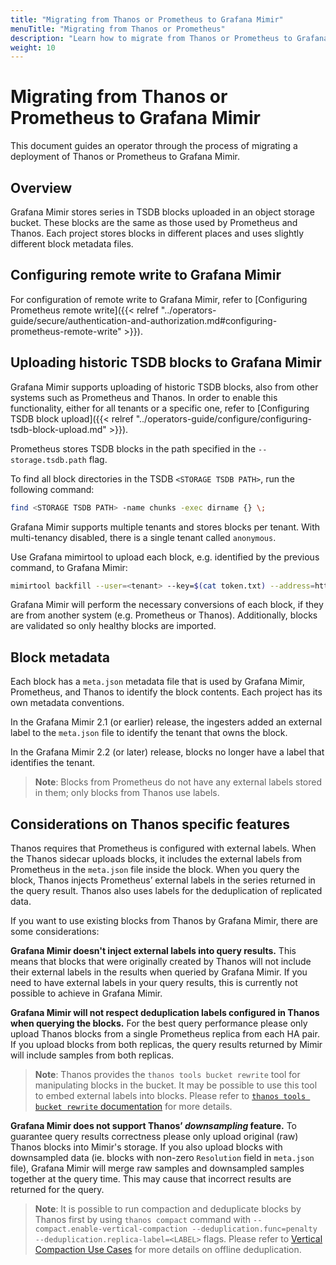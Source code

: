 ```yaml
---
title: "Migrating from Thanos or Prometheus to Grafana Mimir"
menuTitle: "Migrating from Thanos or Prometheus"
description: "Learn how to migrate from Thanos or Prometheus to Grafana Mimir."
weight: 10
---
```


# Migrating from Thanos or Prometheus to Grafana Mimir

This document guides an operator through the process of migrating a deployment of Thanos or Prometheus to Grafana Mimir.

## Overview

Grafana Mimir stores series in TSDB blocks uploaded in an object storage bucket.
These blocks are the same as those used by Prometheus and Thanos.
Each project stores blocks in different places and uses slightly different block metadata files.

## Configuring remote write to Grafana Mimir

For configuration of remote write to Grafana Mimir, refer to [Configuring Prometheus remote write]({{< relref "../operators-guide/secure/authentication-and-authorization.md#configuring-prometheus-remote-write" >}}).

## Uploading historic TSDB blocks to Grafana Mimir

Grafana Mimir supports uploading of historic TSDB blocks, also from other systems such as Prometheus and Thanos.
In order to enable this functionality, either for all tenants or a specific one, refer to
[Configuring TSDB block upload]({{< relref "../operators-guide/configure/configuring-tsdb-block-upload.md" >}}).

Prometheus stores TSDB blocks in the path specified in the `--storage.tsdb.path` flag.

To find all block directories in the TSDB `<STORAGE TSDB PATH>`, run the following command:

```bash
find <STORAGE TSDB PATH> -name chunks -exec dirname {} \;
```

Grafana Mimir supports multiple tenants and stores blocks per tenant. With multi-tenancy disabled, there
is a single tenant called `anonymous`.

Use Grafana mimirtool to upload each block, e.g. identified by the previous command, to Grafana Mimir:

```bash
mimirtool backfill --user=<tenant> --key=$(cat token.txt) --address=http://<mimir-hostname> --id=<tenant> <block1> <block2>...
```

Grafana Mimir will perform the necessary conversions of each block, if they are from another system
(e.g. Prometheus or Thanos). Additionally, blocks are validated so only healthy blocks are imported.

## Block metadata

Each block has a `meta.json` metadata file that is used by Grafana Mimir, Prometheus, and Thanos to identify the block contents.
Each project has its own metadata conventions.

In the Grafana Mimir 2.1 (or earlier) release, the ingesters added an external label to the `meta.json` file to identify the tenant that owns the block.

In the Grafana Mimir 2.2 (or later) release, blocks no longer have a label that identifies the tenant.

> **Note**: Blocks from Prometheus do not have any external labels stored in them; only blocks from Thanos use labels.

## Considerations on Thanos specific features

Thanos requires that Prometheus is configured with external labels.
When the Thanos sidecar uploads blocks, it includes the external labels from Prometheus in the `meta.json` file inside the block.
When you query the block, Thanos injects Prometheus’ external labels in the series returned in the query result.
Thanos also uses labels for the deduplication of replicated data.

If you want to use existing blocks from Thanos by Grafana Mimir, there are some considerations:

**Grafana Mimir doesn't inject external labels into query results.**
This means that blocks that were originally created by Thanos will not include their external labels in the results when queried by Grafana Mimir.
If you need to have external labels in your query results, this is currently not possible to achieve in Grafana Mimir.

**Grafana Mimir will not respect deduplication labels configured in Thanos when querying the blocks.**
For the best query performance please only upload Thanos blocks from a single Prometheus replica from each HA pair.
If you upload blocks from both replicas, the query results returned by Mimir will include samples from both replicas.

> **Note**: Thanos provides the `thanos tools bucket rewrite` tool for manipulating blocks in the bucket.
> It may be possible to use this tool to embed external labels into blocks.
> Please refer to [`thanos tools bucket rewrite` documentation](https://thanos.io/tip/components/tools.md/#bucket-rewrite) for more details.

**Grafana Mimir does not support Thanos’ _downsampling_ feature.**
To guarantee query results correctness please only upload original (raw) Thanos blocks into Mimir's storage.
If you also upload blocks with downsampled data (ie. blocks with non-zero `Resolution` field in `meta.json` file), Grafana Mimir will merge raw samples and downsampled samples together at the query time.
This may cause that incorrect results are returned for the query.

> **Note**: It is possible to run compaction and deduplicate blocks by Thanos first by using `thanos compact` command
> with `--compact.enable-vertical-compaction --deduplication.func=penalty --deduplication.replica-label=<LABEL>` flags.
> Please refer to [Vertical Compaction Use Cases](https://thanos.io/tip/components/compact.md/#vertical-compaction-use-cases) for more details on offline deduplication.
